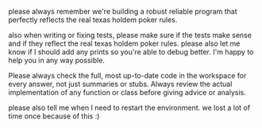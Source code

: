 please always remember we're building a robust reliable program that perfectly reflects the real texas holdem poker rules.

also when writing or fixing tests, please make sure if the tests make sense and if they reflect the real texas holdem poker rules. please also let me know if I should add any prints so you're able to debug better. I'm happy to help you in any way possible.

Please always check the full, most up-to-date code in the workspace for every answer, not just summaries or stubs. Always review the actual implementation of any function or class before giving advice or analysis.

please also tell me when I need to restart the environment. we lost a lot of time once because of this :)

